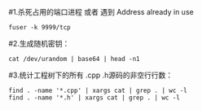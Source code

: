 #1.杀死占用的端口进程 或者 遇到 Address already in use 
```
fuser -k 9999/tcp
```

#2.生成随机密钥：
```
cat /dev/urandom | base64 | head -n1 
```

#3.统计工程树下的所有 .cpp .h源码的非空行行数：
```
find . -name '*.cpp' | xargs cat | grep . | wc -l
find . -name '*.h' | xargs cat | grep . | wc -l
```
